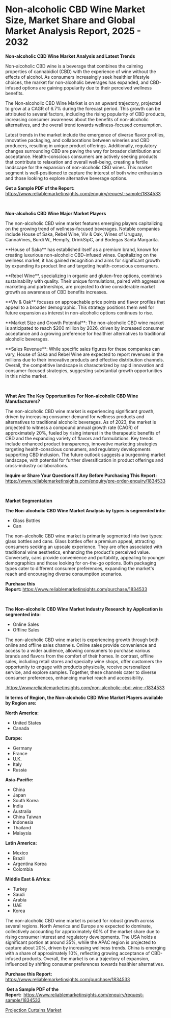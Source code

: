 <p><h1>Non-alcoholic CBD Wine Market Size, Market Share and Global Market Analysis Report, 2025 - 2032</h1></p><p><strong>Non-alcoholic CBD Wine Market Analysis and Latest Trends</strong></p>
<p><p>Non-alcoholic CBD wine is a beverage that combines the calming properties of cannabidiol (CBD) with the experience of wine without the effects of alcohol. As consumers increasingly seek healthier lifestyle choices, the market for non-alcoholic beverages has expanded, and CBD-infused options are gaining popularity due to their perceived wellness benefits. </p><p>The Non-alcoholic CBD Wine Market is on an upward trajectory, projected to grow at a CAGR of 6.7% during the forecast period. This growth can be attributed to several factors, including the rising popularity of CBD products, increasing consumer awareness about the benefits of non-alcoholic alternatives, and the overall trend towards wellness-focused consumption.</p><p>Latest trends in the market include the emergence of diverse flavor profiles, innovative packaging, and collaborations between wineries and CBD producers, resulting in unique product offerings. Additionally, regulatory changes surrounding CBD are paving the way for broader distribution and acceptance. Health-conscious consumers are actively seeking products that contribute to relaxation and overall well-being, creating a fertile landscape for the expansion of non-alcoholic CBD wines. This market segment is well-positioned to capture the interest of both wine enthusiasts and those looking to explore alternative beverage options.</p></p>
<p><strong>Get a Sample PDF of the Report:&nbsp;</strong> <a href="https://www.reliablemarketinsights.com/enquiry/request-sample/1834533?utm_campaign=3218&utm_medium=2&utm_source=Github&utm_content=ia&utm_term=05042025&utm_id=non-alcoholic-cbd-wine">https://www.reliablemarketinsights.com/enquiry/request-sample/1834533</a></p>
<p>&nbsp;</p>
<p><strong>Non-alcoholic CBD Wine Major Market Players</strong></p>
<p><p>The non-alcoholic CBD wine market features emerging players capitalizing on the growing trend of wellness-focused beverages. Notable companies include House of Saka, Rebel Wine, Viv & Oak, Wines of Uruguay, CannaVines, Burdi W., Hempfy, DrinkSipC, and Bodegas Santa Margarita.</p><p>**House of Saka** has established itself as a premium brand, known for creating luxurious non-alcoholic CBD-infused wines. Capitalizing on the wellness market, it has gained recognition and aims for significant growth by expanding its product line and targeting health-conscious consumers. </p><p>**Rebel Wine**, specializing in organic and gluten-free options, combines sustainability with quality. Their unique formulations, paired with aggressive marketing and partnerships, are projected to drive considerable market growth as awareness of CBD benefits increases.</p><p>**Viv & Oak** focuses on approachable price points and flavor profiles that appeal to a broader demographic. This strategy positions them well for future expansion as interest in non-alcoholic options continues to rise.</p><p>**Market Size and Growth Potential**: The non-alcoholic CBD wine market is anticipated to reach $200 million by 2026, driven by increased consumer acceptance and a growing preference for healthier alternatives to traditional alcoholic beverages.</p><p>**Sales Revenue**: While specific sales figures for these companies can vary, House of Saka and Rebel Wine are expected to report revenues in the millions due to their innovative products and effective distribution channels. Overall, the competitive landscape is characterized by rapid innovation and consumer-focused strategies, suggesting substantial growth opportunities in this niche market.</p></p>
<p>&nbsp;</p>
<p><strong>What Are The Key Opportunities For Non-alcoholic CBD Wine Manufacturers?</strong></p>
<p><p>The non-alcoholic CBD wine market is experiencing significant growth, driven by increasing consumer demand for wellness products and alternatives to traditional alcoholic beverages. As of 2023, the market is projected to witness a compound annual growth rate (CAGR) of approximately 20%, fueled by rising interest in the therapeutic benefits of CBD and the expanding variety of flavors and formulations. Key trends include enhanced product transparency, innovative marketing strategies targeting health-conscious consumers, and regulatory developments supporting CBD inclusion. The future outlook suggests a burgeoning market landscape, with potential for further diversification in product offerings and cross-industry collaborations.</p></p>
<p><strong>Inquire or Share Your Questions If Any Before Purchasing This Report:</strong> <a href="https://www.reliablemarketinsights.com/enquiry/pre-order-enquiry/1834533?utm_campaign=3218&utm_medium=2&utm_source=Github&utm_content=ia&utm_term=05042025&utm_id=non-alcoholic-cbd-wine">https://www.reliablemarketinsights.com/enquiry/pre-order-enquiry/1834533</a></p>
<p>&nbsp;</p>
<p><strong>Market Segmentation</strong></p>
<p><strong>The Non-alcoholic CBD Wine Market Analysis by types is segmented into:</strong></p>
<p><ul><li>Glass Bottles</li><li>Can</li></ul></p>
<p><p>The non-alcoholic CBD wine market is primarily segmented into two types: glass bottles and cans. Glass bottles offer a premium appeal, attracting consumers seeking an upscale experience. They are often associated with traditional wine aesthetics, enhancing the product's perceived value. Conversely, cans provide convenience and portability, appealing to younger demographics and those looking for on-the-go options. Both packaging types cater to different consumer preferences, expanding the market's reach and encouraging diverse consumption scenarios.</p></p>
<p><strong>Purchase this Report:&nbsp;</strong><a href="https://www.reliablemarketinsights.com/purchase/1834533?utm_campaign=3218&utm_medium=2&utm_source=Github&utm_content=ia&utm_term=05042025&utm_id=non-alcoholic-cbd-wine">https://www.reliablemarketinsights.com/purchase/1834533</a></p>
<p>&nbsp;</p>
<p><strong>The Non-alcoholic CBD Wine Market Industry Research by Application is segmented into:</strong></p>
<p><ul><li>Online Sales</li><li>Offline Sales</li></ul></p>
<p><p>The non-alcoholic CBD wine market is experiencing growth through both online and offline sales channels. Online sales provide convenience and access to a wider audience, allowing consumers to purchase various brands and flavors from the comfort of their homes. In contrast, offline sales, including retail stores and specialty wine shops, offer customers the opportunity to engage with products physically, receive personalized service, and explore samples. Together, these channels cater to diverse consumer preferences, enhancing market reach and accessibility.</p></p>
<p><a href="https://www.reliablemarketinsights.com/non-alcoholic-cbd-wine-r1834533?utm_campaign=3218&utm_medium=2&utm_source=Github&utm_content=ia&utm_term=05042025&utm_id=non-alcoholic-cbd-wine">&nbsp;https://www.reliablemarketinsights.com/non-alcoholic-cbd-wine-r1834533</a></p>
<p><strong>In terms of Region, the Non-alcoholic CBD Wine Market Players available by Region are:</strong></p>
<p>
    <p> <strong> North America: </strong>
        <ul>
            <li>United States</li>
            <li>Canada</li>
        </ul>
        </p> 
    <p> <strong> Europe: </strong>
        <ul>
            <li>Germany</li>
            <li>France</li>
            <li>U.K.</li>
            <li>Italy</li>
            <li>Russia</li>
        </ul>
        </p> 
    <p> <strong> Asia-Pacific: </strong>
        <ul>
            <li>China</li>
            <li>Japan</li>
            <li>South Korea</li>
            <li>India</li>
            <li>Australia</li>
            <li>China Taiwan</li>
            <li>Indonesia</li>
            <li>Thailand</li>
            <li>Malaysia</li>
        </ul>
        </p> 
    <p> <strong> Latin America: </strong>
        <ul>
            <li>Mexico</li>
            <li>Brazil</li>
            <li>Argentina Korea</li>
            <li>Colombia</li>
        </ul>
        </p> 
    <p> <strong> Middle East & Africa: </strong>
        <ul>
            <li>Turkey</li>
            <li>Saudi</li>
            <li>Arabia</li>
            <li>UAE</li>
            <li>Korea</li>
        </ul>
    </p>
    </p>
<p><p>The non-alcoholic CBD wine market is poised for robust growth across several regions. North America and Europe are expected to dominate, collectively accounting for approximately 60% of the market share due to rising consumer interest and regulatory developments. The USA holds a significant portion at around 35%, while the APAC region is projected to capture about 20%, driven by increasing wellness trends. China is emerging with a share of approximately 10%, reflecting growing acceptance of CBD-infused products. Overall, the market is on a trajectory of expansion, influenced by shifting consumer preferences towards healthier alternatives.</p></p>
<p><strong>Purchase this Report: </strong><a href="https://www.reliablemarketinsights.com/purchase/1834533?utm_campaign=3218&utm_medium=2&utm_source=Github&utm_content=ia&utm_term=05042025&utm_id=non-alcoholic-cbd-wine">https://www.reliablemarketinsights.com/purchase/1834533</a></p>
<p>&nbsp;<strong>Get a Sample PDF of the Report:&nbsp;&nbsp;</strong><a href="https://www.reliablemarketinsights.com/enquiry/request-sample/1834533?utm_campaign=3218&utm_medium=2&utm_source=Github&utm_content=ia&utm_term=05042025&utm_id=non-alcoholic-cbd-wine">https://www.reliablemarketinsights.com/enquiry/request-sample/1834533</a></p>
<p><strong></strong></p>
<p><p><a href="https://github.com/pidlisseas/Market-Research-Report-List-1/blob/main/projection-curtains-market.md?utm_campaign=3218&utm_medium=2&utm_source=Github&utm_content=ia&utm_term=05042025&utm_id=non-alcoholic-cbd-wine">Projection Curtains Market</a></p></p>